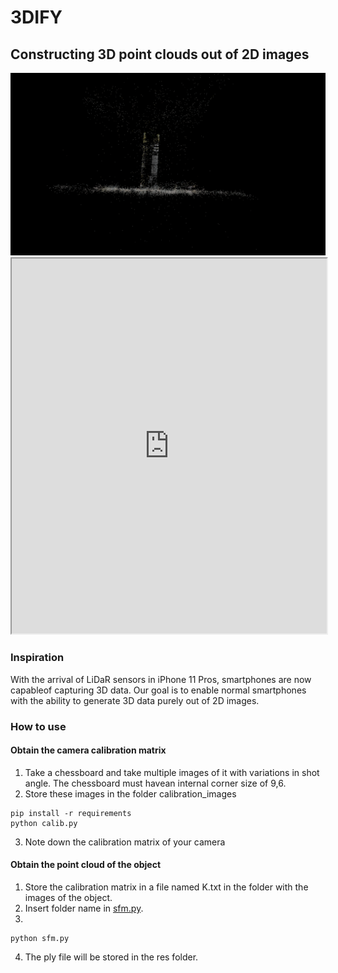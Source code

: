 # 3DIFY
## Constructing 3D point clouds out of 2D images
<img src="assets/Screenshot 2023-04-26 at 10.59.23 AM.png"/>
<iframe src="https://github.com/aman190202/3Dify/blob/main/res/Hit.ply" width="100%" height="600"></iframe>

### Inspiration
With the arrival of LiDaR sensors in iPhone 11 Pros, smartphones are now capableof capturing 3D data. Our goal is to enable normal smartphones with the ability to generate 3D data purely out of 2D images.

### How to use 
#### Obtain the camera calibration matrix
1. Take a chessboard and take multiple images of it with variations in shot angle. The chessboard must havean internal corner size of 9,6.
2. Store these images in the folder calibration_images
```
pip install -r requirements
python calib.py

```
3. Note down the calibration matrix of your camera

#### Obtain the point cloud of the object

1. Store the calibration matrix in a file named K.txt in the folder with the images of the object.
2. Insert folder name in <a href="sfm.py">sfm.py</a>.
3.
```
python sfm.py
```
4. The ply file will be stored in the res folder. 
